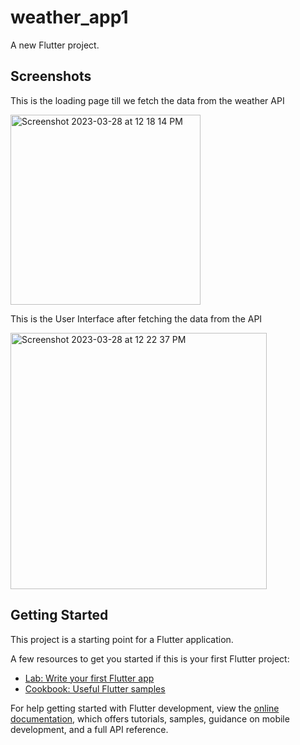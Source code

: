 # weather_app1

A new Flutter project.

## Screenshots

This is the loading page till we fetch the data from the weather API

<img width="304" alt="Screenshot 2023-03-28 at 12 18 14 PM" src="https://user-images.githubusercontent.com/87337568/228152852-5ce8500e-b2cb-409a-a6f3-37723ff2f2b4.png">

This is the User Interface after fetching the data from the API

<img width="410" alt="Screenshot 2023-03-28 at 12 22 37 PM" src="https://user-images.githubusercontent.com/87337568/228153034-753a00d9-3b90-431e-a564-b8553d6f2267.png">




## Getting Started

This project is a starting point for a Flutter application.

A few resources to get you started if this is your first Flutter project:

- [Lab: Write your first Flutter app](https://docs.flutter.dev/get-started/codelab)
- [Cookbook: Useful Flutter samples](https://docs.flutter.dev/cookbook)

For help getting started with Flutter development, view the
[online documentation](https://docs.flutter.dev/), which offers tutorials,
samples, guidance on mobile development, and a full API reference.
